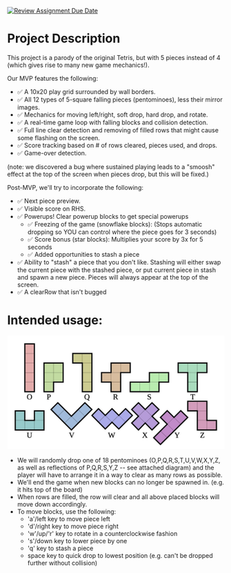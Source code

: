 [![Review Assignment Due Date](https://classroom.github.com/assets/deadline-readme-button-22041afd0340ce965d47ae6ef1cefeee28c7c493a6346c4f15d667ab976d596c.svg)](https://classroom.github.com/a/YxXKqIeT)
# Project Description

This project is a parody of the original Tetris, but with 5 pieces instead of 4 (which gives rise to many new game mechanics!).

Our MVP features the following:

- :white_check_mark: A 10x20 play grid surrounded by wall borders.
- :white_check_mark: All 12 types of 5-square falling pieces (pentominoes), less their mirror images. 
- :white_check_mark: Mechanics for moving left/right, soft drop, hard drop, and rotate.
- :white_check_mark: A real-time game loop with falling blocks and collision detection.
- :white_check_mark: Full line clear detection and removing of filled rows that might cause some flashing on the screen.
- :white_check_mark: Score tracking based on # of rows cleared, pieces used, and drops.
- :white_check_mark: Game-over detection.

(note: we discovered a bug where sustained playing leads to a "smoosh" effect at the top of the screen when pieces drop, but this will be fixed.)

Post-MVP, we'll try to incorporate the following:
- :white_check_mark: Next piece preview.
- :white_check_mark: Visible score on RHS.
- :white_check_mark: Powerups! Clear powerup blocks to get special powerups
  - :white_check_mark: Freezing of the game (snowflake blocks): (Stops automatic dropping so YOU can control where the piece goes for 3 seconds)
  - :white_check_mark: Score bonus (star blocks): Multiplies your score by 3x for 5 seconds
  -  :white_check_mark: Added opportunities to stash a piece
- :white_check_mark: Ability to "stash" a piece that you don't like. Stashing will either swap the current piece with the stashed piece, or put current piece in stash and spawn a new piece. Pieces will always appear at the top of the screen.
- :white_check_mark: A clearRow that isn't bugged


# Intended usage:

![PIECES DIAGRAM](pieces.jpeg?raw=true "Diagram of all pentomino pieces. Our implemented pieces may be different due to reflections for optimization." )

- We will randomly drop one of 18 pentominoes (O,P,Q,R,S,T,U,V,W,X,Y,Z, as well as reflections of P,Q,R,S,Y,Z -- see attached diagram) and the player will have to arrange it in a way to clear as many rows as possible. 
- We'll end the game when new blocks can no longer be spawned in. (e.g. it hits top of the board)
- When rows are filled, the row will clear and all above placed blocks will move down accordingly.
- To move blocks, use the following:
  - 'a'/left key to move piece left
  - 'd'/right key to move piece right
  - 'w'/up/'r' key to rotate in a counterclockwise fashion
  - 's'/down key to lower piece by one
  - 'q' key to stash a piece
  - space key to quick drop to lowest position (e.g. can't be dropped further without collision)
